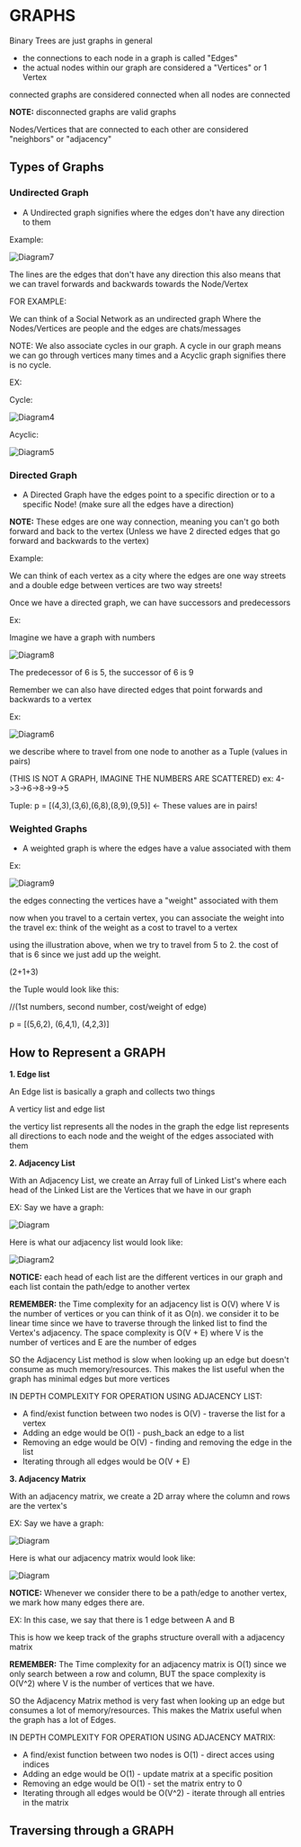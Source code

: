 # GRAPHS

Binary Trees are just graphs in general

* the connections to each node in a graph is called "Edges"
* the actual nodes within our graph are considered a "Vertices" or 1 Vertex

connected graphs are considered connected when all nodes are connected

**NOTE:** disconnected graphs are valid graphs

Nodes/Vertices that are connected to each other are considered "neighbors" or "adjacency"

## Types of Graphs

### Undirected Graph

- A Undirected graph signifies where the edges don't have any direction to them

Example: 

![Diagram7](/DiagramNotes/Graphs7.drawio.png)

The lines are the edges that don't have any direction
this also means that we can travel forwards and backwards towards the Node/Vertex

FOR EXAMPLE:

We can think of a Social Network as an undirected graph
Where the Nodes/Vertices are people and the edges are chats/messages

NOTE: We also associate cycles in our graph. A cycle in our graph means we can go through vertices many times and a Acyclic graph signifies there is no cycle.

EX: 

Cycle:

![Diagram4](/DiagramNotes/Graphs4.drawio.png)

Acyclic:

![Diagram5](/DiagramNotes/Graphs5.drawio.png)


### Directed Graph

- A Directed Graph have the edges point to a specific direction or to a specific Node! (make sure all the edges have a direction)

**NOTE:** These edges are one way connection, meaning you can't go both forward and back to the vertex (Unless we have 2 directed edges that go forward and backwards to the vertex)

Example: 

We can think of each vertex as a city where the edges are one way streets and a double edge between vertices are two way streets!

Once we have a directed graph, we can have successors and predecessors

Ex:

Imagine we have a graph with numbers

![Diagram8](/DiagramNotes/Graphs8.drawio.png)

The predecessor of 6 is 5, the successor of 6 is 9

Remember we can also have directed edges that point forwards and backwards to a vertex

Ex:

![Diagram6](/DiagramNotes/Graphs6.drawio.png)

we describe where to travel from one node to another as a Tuple (values in pairs)

(THIS IS NOT A GRAPH, IMAGINE THE NUMBERS ARE SCATTERED)
ex: 4->3->6->8->9->5

Tuple: p = [(4,3),(3,6),(6,8),(8,9),(9,5)] <- These values are in pairs!

### Weighted Graphs

- A weighted graph is where the edges have a value associated with them

Ex:

![Diagram9](/DiagramNotes/Graphs9.drawio.png)

the edges connecting the vertices have a "weight" associated with them


now when you travel to a certain vertex, you can associate the weight into the travel
ex: think of the weight as a cost to travel to a vertex

using the illustration above, when we try to travel from 5 to 2. the cost of that is 6 since we just add up the weight.

(2+1+3)

the Tuple would look like this:

//(1st numbers, second number, cost/weight of edge)

p = [(5,6,2), (6,4,1), (4,2,3)]



## How to Represent a GRAPH

**1. Edge list**

An Edge list is basically a graph and collects two things

A verticy list and edge list

the verticy list represents all the nodes in the graph
the edge list represents all directions to each node and the weight of the edges associated with them

**2. Adjacency List**

With an Adjacency List, we create an Array full of Linked List's where each head of the Linked List are the Vertices that we have in our graph

EX:
Say we have a graph:

![Diagram](/DiagramNotes/Graphs1.drawio.png)

Here is what our adjacency list would look like:

![Diagram2](/DiagramNotes/Graph2.drawio.png)

**NOTICE:** each head of each list are the different vertices in our graph and each list contain the path/edge to another vertex

**REMEMBER:** the Time complexity for an adjacency list is O(V) where V is the number of vertices or you can think of it as O(n). we consider it to be linear time since we have to traverse through the linked list to find the Vertex's adjacency. The space complexity is O(V + E) where V is the number of vertices and E are the number of edges

SO the Adjacency List method is slow when looking up an edge but doesn't consume as much memory/resources. This makes the list useful when the graph has minimal edges but more vertices

IN DEPTH COMPLEXITY FOR OPERATION USING ADJACENCY LIST:

 - A find/exist function between two nodes is O(V) - traverse the list for a vertex
 - Adding an edge would be O(1) - push_back an edge to a list
 - Removing an edge would be O(V) - finding and removing the edge in the list
 - Iterating through all edges would be O(V + E)


**3. Adjacency Matrix**

With an adjacency matrix, we create a 2D array where the column and rows are the vertex's

EX:
Say we have a graph:

![Diagram](/DiagramNotes/Graphs1.drawio.png)

Here is what our adjacency matrix would look like:

![Diagram](/DiagramNotes/Graphs3.drawio.png)


**NOTICE:** Whenever we consider there to be a path/edge to another vertex, we mark how many edges there are. 

EX: In this case, we say that there is 1 edge between A and B

This is how we keep track of the graphs structure overall with a adjacency matrix

**REMEMBER:** The Time complexity for an adjacency matrix is O(1) since we only search between a row and column, BUT the space complexity is O(V^2) where V is the number of vertices that we have.

SO the Adjacency Matrix method is very fast when looking up an edge but consumes a lot of memory/resources. This makes the Matrix useful when the graph has a lot of Edges.

IN DEPTH COMPLEXITY FOR OPERATION USING ADJACENCY MATRIX:
 - A find/exist function between two nodes is O(1) - direct acces using indices
 - Adding an edge would be O(1) - update matrix at a specific position
 - Removing an edge would be O(1) - set the matrix entry to 0
 - Iterating through all edges would be O(V^2) - iterate through all entries in the matrix

 ## Traversing through a GRAPH


 